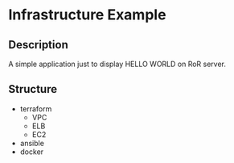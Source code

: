 # Infrastructure Example
## Description
A simple application just to display HELLO WORLD on RoR server.
## Structure
- terraform
  - VPC
  - ELB
  - EC2
- ansible
- docker
